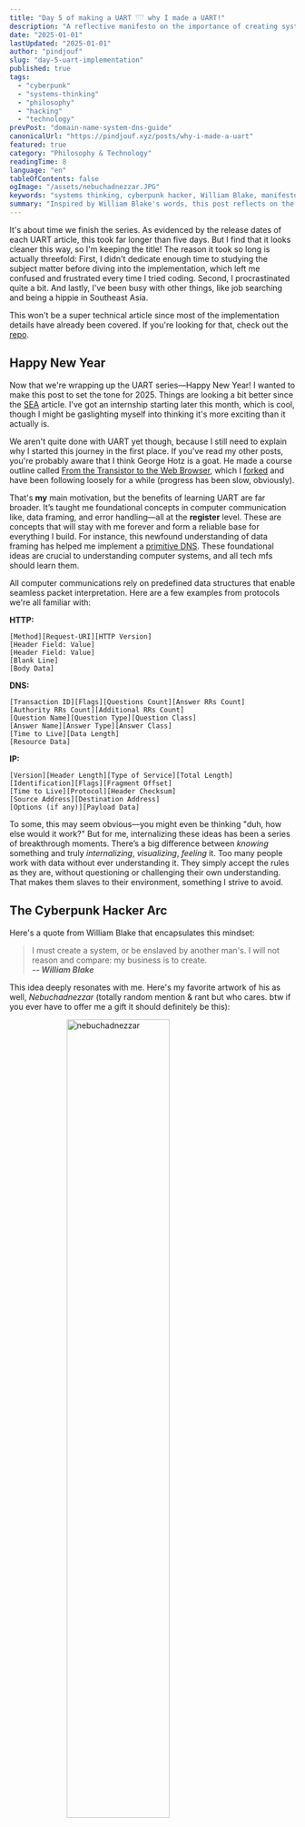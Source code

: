 ```yaml
---
title: "Day 5 of making a UART 𓇲 why I made a UART!"
description: "A reflective manifesto on the importance of creating systems to avoid being enslaved by them, inspired by William Blake's philosophy and the cyberpunk hacker ethos."
date: "2025-01-01"
lastUpdated: "2025-01-01"
author: "pindjouf"
slug: "day-5-uart-implementation"
published: true
tags:
  - "cyberpunk"
  - "systems-thinking"
  - "philosophy"
  - "hacking"
  - "technology"
prevPost: "domain-name-system-dns-guide"
canonicalUrl: "https://pindjouf.xyz/posts/why-i-made-a-uart"
featured: true
category: "Philosophy & Technology"
readingTime: 8
language: "en"
tableOfContents: false
ogImage: "/assets/nebuchadnezzar.JPG"
keywords: "systems thinking, cyberpunk hacker, William Blake, manifesto, creating systems, technology philosophy"
summary: "Inspired by William Blake's words, this post reflects on the importance of creating systems to stay in control of technology, rejecting dependency, and embracing the hacker ethos."
---
```


It's about time we finish the series. As evidenced by the release dates of each UART article, this took far longer than five days. But I find that it looks cleaner this way, so I'm keeping the title! The reason it took so long is actually threefold: First, I didn't dedicate enough time to studying the subject matter before diving into the implementation, which left me confused and frustrated every time I tried coding. Second, I procrastinated quite a bit. And lastly, I've been busy with other things, like job searching and being a hippie in Southeast Asia.

This won't be a super technical article since most of the implementation details have already been covered. If you're looking for that, check out the [repo](https://github.com/pindjouf/uart).

## Happy New Year

Now that we're wrapping up the UART series—Happy New Year! I wanted to make this post to set the tone for 2025. Things are looking a bit better since the [SEA](https://pindjouf.xyz/posts/finally-going-east) article. I've got an internship starting later this month, which is cool, though I might be gaslighting myself into thinking it's more exciting than it actually is.

We aren't quite done with UART yet though, because I still need to explain why I started this journey in the first place. If you've read my other posts, you're probably aware that I think George Hotz is a goat. He made a course outline called [From the Transistor to the Web Browser](https://github.com/geohot/fromthetransistor), which I [forked](https://github.com/pindjouf/fromthetransistor) and have been following loosely for a while (progress has been slow, obviously). 

That's **my** main motivation, but the benefits of learning UART are far broader. It’s taught me foundational concepts in computer communication like, data framing, and error handling—all at the **register** level. These are concepts that will stay with me forever and form a reliable base for everything I build. For instance, this newfound understanding of data framing has helped me implement a [primitive DNS](https://github.com/pindjouf/deem). These foundational ideas are crucial to understanding computer systems, and all tech mfs should learn them.

All computer communications rely on predefined data structures that enable seamless packet interpretation. Here are a few examples from protocols we're all familiar with:

**HTTP:**  
```
[Method][Request-URI][HTTP Version]
[Header Field: Value]
[Header Field: Value]
[Blank Line]
[Body Data]
```

**DNS:**  
```
[Transaction ID][Flags][Questions Count][Answer RRs Count]
[Authority RRs Count][Additional RRs Count]
[Question Name][Question Type][Question Class]
[Answer Name][Answer Type][Answer Class]
[Time to Live][Data Length]
[Resource Data]
```

**IP:**  
```
[Version][Header Length][Type of Service][Total Length]
[Identification][Flags][Fragment Offset]
[Time to Live][Protocol][Header Checksum]
[Source Address][Destination Address]
[Options (if any)][Payload Data]
```

To some, this may seem obvious—you might even be thinking "duh, how else would it work?" But for me, internalizing these ideas has been a series of breakthrough moments. There’s a big difference between *knowing* something and truly *internalizing*, *visualizing*, *feeling* it. Too many people work with data without ever understanding it. They simply accept the rules as they are, without questioning or challenging their own understanding. That makes them slaves to their environment, something I strive to avoid.

## The Cyberpunk Hacker Arc

Here's a quote from William Blake that encapsulates this mindset:

> I must create a system, or be enslaved by another man's. I will not reason and compare: my business is to create.  
***-- William Blake*** 

This idea deeply resonates with me. Here's my favorite artwork of his as well, *Nebuchadnezzar* (totally random mention & rant but who cares. btw if you ever have to offer me a gift it should definitely be this):

<img src="/assets/nebuchadnezzar.JPG" alt="nebuchadnezzar" style="width: 60%; display: block; margin-left: auto; margin-right: auto;">
<div style="text-align: center; padding-top: 10px;">
    Figure 1: Nebuchadnezzar (A king in <a href="https://en.wikipedia.org/wiki/Hubris">hubris</a>)
</div>

The story behind this artwork teaches a profound lesson. Nebuchadnezzar, a once-proud king, was punished by God for his arrogance. He was transformed into a beast, forced to roam the wilderness and reflect on his place in the world. It's a stark reminder of our human limitations and the importance of humility.

Some say we were made in God's image, which means we were meant to create. Yet, so many fail to embrace that role, contenting themselves as passive consumers in every area of life. Don't get me wrong—I'm not bashing those people. I like to be lazy too. But it's unfortunate if that's all your life amounts to. Passive consumption, with nothing of your own to leave behind.

So that pretty much sums up the vibes for 2025: the Cyberpunk Hacker Arc. It's actually the first time in my life that I'll embody the role of a nerd, which I've always been but always tried to avoid. However, I've grown into adulthood with much more confidence in my identity and have much more aura than anyone who could call me a nerd + if you're a relatively normal person and you understand social dynamics, you should be able to make being a nerd look cool. If you can't do it, that's just a skill issue. Please increase your aura and make us look good.

I should stop talking like this—Gen Z Twitter yap makes everything sound so unserious bro—but you get the point. Let’s lock in this year.
